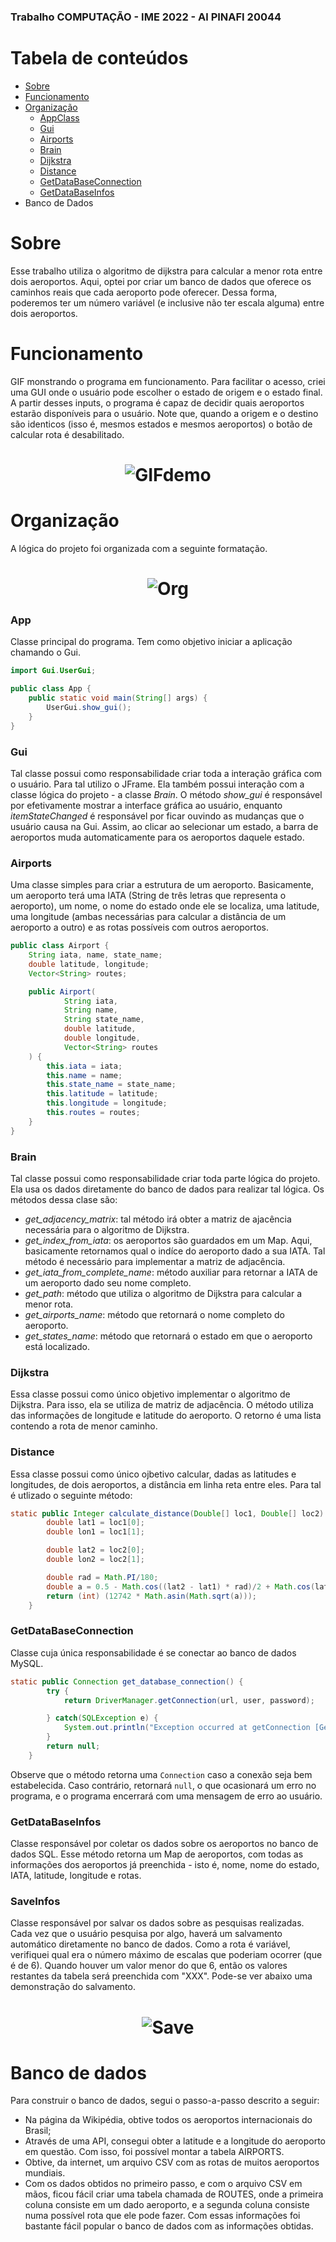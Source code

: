 ### Trabalho COMPUTAÇÃO - IME 2022 - Al PINAFI 20044 
# Tabela de conteúdos
<!--ts-->
   * [Sobre](#Sobre)
   * [Funcionamento](#Funcionamento)
   * [Organização](#Organização)
      *    [AppClass](#App)
      *    [Gui](#Gui)
      *    [Airports](#Airports)
      *    [Brain](#Brain)
      *    [Dijkstra](#Dijkstra)
      *    [Distance](#Distance)
      *    [GetDataBaseConnection](#GetDataBaseConnection)
      *    [GetDataBaseInfos](#GetDataBaseInfos)
   * Banco de Dados
<!--te-->

# Sobre 
Esse trabalho utiliza o algoritmo de dijkstra para calcular a menor rota entre dois aeroportos. Aqui, optei por criar um banco de dados que oferece os caminhos reais que cada aeroporto pode oferecer. Dessa forma, poderemos ter um número variável (e inclusive não ter escala alguma) entre dois aeroportos.

# Funcionamento
GIF monstrando o programa em funcionamento. Para facilitar o acesso, criei uma GUI onde o usuário pode escolher o estado de origem e o estado final. A partir desses inputs, o programa é capaz de decidir quais aeroportos estarão disponíveis para o usuário. Note que, quando a origem e o destino são identicos (isso é, mesmos estados e mesmos aeroportos) o botão de calcular rota é desabilitado. 

<h1 align="center">
  <img alt="GIFdemo" title="#GIFdemo" src="./git_hub_assets/demonstracao.gif" />
</h1>

# Organização
A lógica do projeto foi organizada com a seguinte formatação. 
<h1 align="center">
  <img alt="Org" title="#Org" src="./git_hub_assets/organizacao.png" />
</h1>

### App
Classe principal do programa. Tem como objetivo iniciar a aplicação chamando o Gui. 
```java
import Gui.UserGui;

public class App {
    public static void main(String[] args) {
        UserGui.show_gui();
    }
}
```
### Gui
Tal classe possui como responsabilidade criar toda a interação gráfica com o usuário. Para tal utilizo o JFrame. Ela também possui interação com a classe lógica do projeto - a classe _Brain_. O método _show_gui_ é responsável por efetivamente mostrar a interface gráfica ao usuário, enquanto _itemStateChanged_ é responsável por ficar ouvindo as mudanças que o usuário causa na Gui. Assim, ao clicar ao selecionar um estado, a barra de aeroportos muda automaticamente para os aeroportos daquele estado. 

### Airports
Uma classe simples para criar a estrutura de um aeroporto. Basicamente, um aeroporto terá uma IATA (String de três letras que representa o aeroporto), um nome, o nome do estado onde ele se localiza, uma latitude, uma longitude (ambas necessárias para calcular a distância de um aeroporto a outro) e as rotas possíveis com outros aeroportos. 
```java
public class Airport {
    String iata, name, state_name;
    double latitude, longitude;
    Vector<String> routes;

    public Airport(
            String iata,
            String name,
            String state_name,
            double latitude,
            double longitude,
            Vector<String> routes
    ) {
        this.iata = iata;
        this.name = name;
        this.state_name = state_name;
        this.latitude = latitude;
        this.longitude = longitude;
        this.routes = routes;
    }
}
```

### Brain
Tal classe possui como responsabilidade criar toda parte lógica do projeto. Ela usa os dados diretamente do banco de dados para realizar tal lógica. Os métodos dessa clase são:
* _get_adjacency_matrix_: tal método irá obter a matriz de ajacência necessária para o algoritmo de Dijkstra.
* _get_index_from_iata_: os aeroportos são guardados em um Map. Aqui, basicamente retornamos qual o indíce do aeroporto dado a sua IATA. Tal método é necessário para implementar a matriz de adjacência. 
* _get_iata_from_complete_name_: método auxiliar para retornar a IATA de um aeroporto dado seu nome completo.
* _get_path_: método que utiliza o algoritmo de Dijkstra para calcular a menor rota. 
* _get_airports_name_: método que retornará o nome completo do aeroporto. 
* _get_states_name_: método que retornará o estado em que o aeroporto está localizado. 

### Dijkstra
Essa classe possui como único objetivo implementar o algoritmo de Dijkstra. Para isso, ela se utiliza de matriz de adjacência. O método utiliza das informações de longitude e latitude do aeroporto. O retorno é uma lista contendo a rota de menor caminho.

### Distance
Essa classe possui como único ojbetivo calcular, dadas as latitudes e longitudes, de dois aeroportos, a distância em linha reta entre eles. Para tal é utlizado o seguinte método:
```java
static public Integer calculate_distance(Double[] loc1, Double[] loc2) {
        double lat1 = loc1[0];
        double lon1 = loc1[1];

        double lat2 = loc2[0];
        double lon2 = loc2[1];

        double rad = Math.PI/180;
        double a = 0.5 - Math.cos((lat2 - lat1) * rad)/2 + Math.cos(lat1 * rad) * Math.cos(lat2 * rad) * (1-Math.cos((lon2 - lon1) * rad))/2;
        return (int) (12742 * Math.asin(Math.sqrt(a)));
    }
```

### GetDataBaseConnection
Classe cuja única responsabilidade é se conectar ao banco de dados MySQL. 
```java
static public Connection get_database_connection() {
        try {
            return DriverManager.getConnection(url, user, password);

        } catch(SQLException e) {
            System.out.println("Exception occurred at getConnection [GetDataBaseConnection] Class\nError: " + e.getMessage());
        }
        return null;
    }
```
Observe que o método retorna uma ```Connection``` caso a conexão seja bem estabelecida. Caso contrário, retornará ```null```, o que ocasionará um erro no programa, e o programa encerrará com uma mensagem de erro ao usuário. 

### GetDataBaseInfos
Classe responsável por coletar os dados sobre os aeroportos no banco de dados SQL. Esse método retorna um Map de aeroportos, com todas as informações dos aeroportos já preenchida - isto é, nome, nome do estado, IATA, latitude, longitude e rotas. 

### SaveInfos
Classe responsável por salvar os dados sobre as pesquisas realizadas. Cada vez que o usuário pesquisa por algo, haverá um salvamento automático diretamente no banco de dados. Como a rota é variável, verifiquei qual era o número máximo de escalas que poderiam ocorrer (que é de 6). Quando houver um valor menor do que 6, então os valores restantes da tabela será preenchida com "XXX". Pode-se ver abaixo uma demonstração do salvamento. 
<h1 align="center">
  <img alt="Save" title="#Save" src="./git_hub_assets/save.gif" />
</h1>

# Banco de dados
Para construir o banco de dados, segui o passo-a-passo descrito a seguir: 
* Na página da Wikipédia, obtive todos os aeroportos internacionais do Brasil; 
* Através de uma API, consegui obter a latitude e a longitude do aeroporto em questão. Com isso, foi possível montar a tabela AIRPORTS.
* Obtive, da internet, um arquivo CSV com as rotas de muitos aeroportos mundiais. 
* Com os dados obtidos no primeiro passo, e com o arquivo CSV em mãos, ficou fácil criar uma tabela chamada de ROUTES, onde a primeira coluna consiste em um dado aeroporto, e a segunda coluna consiste numa possível rota que ele pode fazer. 
Com essas informações foi bastante fácil popular o banco de dados com as informações obtidas. 
